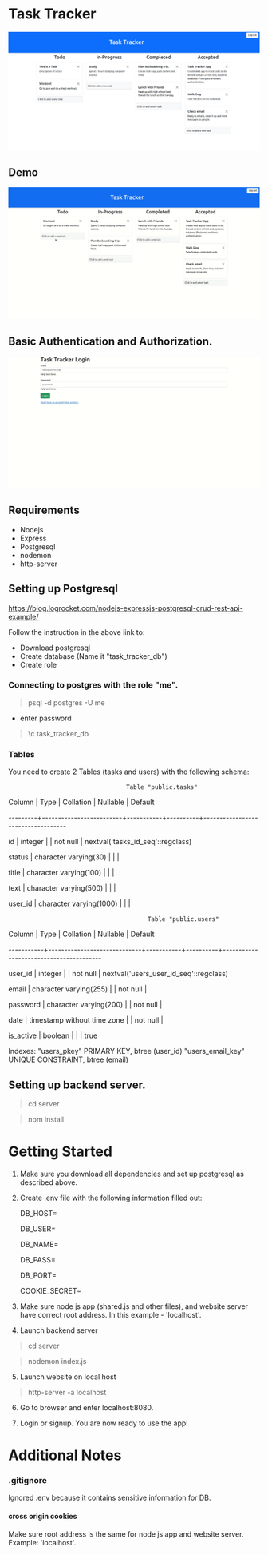 # Task Tracker
![Main image of task tracker app](website/images/task-tracker-main.png)

## Demo
![gif of task tracker app](website/images/task-tracker-functionality.gif)


## Basic Authentication and Authorization.
![Login page](website/images/task-tracker-login.gif)

## Requirements
- Nodejs
- Express
- Postgresql
- nodemon
- http-server

## Setting up Postgresql
https://blog.logrocket.com/nodejs-expressjs-postgresql-crud-rest-api-example/

Follow the instruction in the above link to:
- Download postgresql
- Create database (Name it "task_tracker_db")
- Create role 

### Connecting to postgres with the role "me".
> psql -d postgres -U me

- enter password

> \c task_tracker_db

### Tables 
You need to create 2 Tables (tasks and users) with the following schema:

                                     Table "public.tasks"

 Column  |          Type           | Collation | Nullable |              Default           

---------+-------------------------+-----------+----------+-----------------------------------

 id      | integer                 |           | not null | nextval('tasks_id_seq'::regclass)

 status  | character varying(30)   |           |          | 

 title   | character varying(100)  |           |          | 

 text    | character varying(500)  |           |          | 

 user_id | character varying(1000) |           |          | 

                                           Table "public.users"

  Column   |            Type             | Collation | Nullable |                Default      

-----------+-----------------------------+-----------+----------+----------------------------------------

 user_id   | integer                     |           | not null | nextval('users_user_id_seq'::regclass)

 email     | character varying(255)      |           | not null | 

 password  | character varying(200)      |           | not null | 

 date      | timestamp without time zone |           | not null | 

 is_active | boolean                     |           |          | true

Indexes:
    "users_pkey" PRIMARY KEY, btree (user_id)
    "users_email_key" UNIQUE CONSTRAINT, btree (email)

## Setting up backend server.
> cd server

> npm install


# Getting Started
1. Make sure you download all dependencies and set up postgresql as described
above.

2. Create .env file with the following information filled out:

    DB_HOST=

    DB_USER=

    DB_NAME=

    DB_PASS=

    DB_PORT=

    COOKIE_SECRET=

3. Make sure node js app (shared.js and other files), and website server have correct
root address. In this example - 'localhost'.

4. Launch backend server
> cd server

> nodemon index.js

5. Launch website on local host
> http-server -a localhost

6. Go to browser and enter localhost:8080.

7. Login or signup. You are now ready to use the app!

# Additional Notes
### .gitignore
Ignored .env because it contains sensitive information for DB.

#### cross origin cookies
Make sure root address is the same for node js app and website server. Example:
'localhost'.
